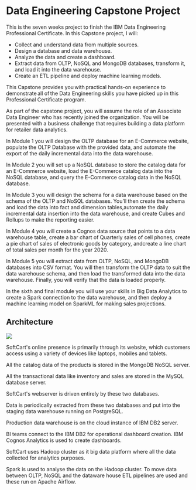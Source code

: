 # Data Engineering Capstone Project
This is the seven weeks project to finish the IBM Data Engineering Professional Certificate. In this Capstone project, I will:
- Collect and understand data from multiple sources.
- Design a database and data warehouse.
- Analyze the data and create a dashboard.
- Extract data from OLTP, NoSQL and MongoDB databases, transform it, and load it into the data warehouse.
- Create an ETL pipeline and deploy machine learning models. <br>

This Capstone provides you with practical hands-on experience to demonstrate all of the Data Engineering skills you have picked up in this Professional Certificate program.  <br>

As part of the capstone project, you will assume the role of an Associate Data Engineer who has recently joined the organization. You will be presented with a business challenge that requires building a data platform for retailer data analytics.<br>

In Module 1 you will design the OLTP database for an E-Commerce website, populate the OLTP Database with the provided data, and automate the export of the daily incremental data into the data warehouse.<br>

In Module 2 you will set up a NoSQL database to store the catalog data for an E-Commerce website, load the E-Commerce catalog data into the NoSQL database, and query the E-Commerce catalog data in the NoSQL database.<br>

In Module 3 you will design the schema for a data warehouse based on the schema of the OLTP and NoSQL databases. You’ll then create the schema and load the data into fact and dimension tables,automate the daily incremental data insertion into the data warehouse, and create Cubes and Rollups to make the reporting easier.<br>

In Module 4 you will create a Cognos data source that points to a data warehouse table, create a bar chart of Quarterly sales of cell phones, create a pie chart of sales of electronic goods by category, andcreate a line chart of total sales per month for the year 2020. <br>

In Module 5 you will extract data from OLTP, NoSQL, and MongoDB databases into CSV format. You will then transform the OLTP data to suit the data warehouse schema, and then load the transformed data into the data warehouse. Finally, you will verify that the data is loaded properly.<br>

In the sixth and final module you will use your skills in Big Data Analytics to create a Spark connection to the data warehouse, and then deploy a machine learning model on SparkML for making sales projections.<br>

## Architecture

![](https://cf-courses-data.s3.us.cloud-object-storage.appdomain.cloud/IBM-DB0321EN-SkillsNetwork/Readings/data_platform_architecture.png)

SoftCart's online presence is primarily through its website, which customers access using a variety of devices like laptops, mobiles and tablets.

All the catalog data of the products is stored in the MongoDB NoSQL server.

All the transactional data like inventory and sales are stored in the MySQL database server.

SoftCart's webserver is driven entirely by these two databases.

Data is periodically extracted from these two databases and put into the staging data warehouse running on PostgreSQL.

Production data warehouse is on the cloud instance of IBM DB2 server.

BI teams connect to the IBM DB2 for operational dashboard creation. IBM Cognos Analytics is used to create dashboards.

SoftCart uses Hadoop cluster as it big data platform where all the data collected for analytics purposes.

Spark is used to analyse the data on the Hadoop cluster.
To move data between OLTP, NoSQL and the dataware house ETL pipelines are used and these run on Apache Airflow.
